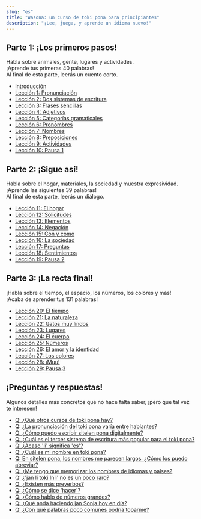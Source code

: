 ```yaml
---
slug: "es"
title: "Wasona: un curso de toki pona para principiantes"
description: "¡Lee, juega, y aprende un idioma nuevo!"
---
```

## Parte 1: ¡Los primeros pasos!

Habla sobre animales, gente, lugares y actividades.  
¡Aprende tus primeras 40 palabras!  
Al final de esta parte, leerás un cuento corto.

* [Introducción](es/00)
* [Lección 1: Pronunciación](es/01)
* [Lección 2: Dos sistemas de escritura](es/02)
* [Lección 3: Frases sencillas](es/03)
* [Lección 4: Adjetivos](es/04)
* [Lección 5: Categorías gramaticales](es/05)
* [Lección 6: Pronombres](es/06)
* [Lección 7: Nombres](es/07)
* [Lección 8: Preposiciones](es/08)
* [Lección 9: Actividades](es/09)
* [Lección 10: Pausa 1](es/10)

## Parte 2: ¡Sigue así!

Habla sobre el hogar, materiales, la sociedad y muestra expresividad.  
¡Aprende las siguientes 39 palabras!  
Al final de esta parte, leerás un diálogo.

* [Lección 11: El hogar](es/11)
* [Lección 12: Solicitudes](es/12)
* [Lección 13: Elementos](es/13)
* [Lección 14: Negación](es/14)
* [Lección 15: Con y como](es/15)
* [Lección 16: La sociedad](es/16)
* [Lección 17: Preguntas](es/17)
* [Lección 18: Sentimientos](es/18)
* [Lección 19: Pausa 2](es/19)

## Parte 3: ¡La recta final!

¡Habla sobre el tiempo, el espacio, los números, los colores y más!  
¡Acaba de aprender tus 131 palabras!

* [Lección 20: El tiempo](es/20)
* [Lección 21: La naturaleza](es/21)
* [Lección 22: Gatos muy lindos](es/22)
* [Lección 23: Lugares](es/23)
* [Lección 24: El cuerpo](es/24)
* [Lección 25: Números](es/25)
* [Lección 26: El amor y la identidad](es/26)
* [Lección 27: Los colores](es/27)
* [Lección 28: ¡Muu!](es/28)
* [Lección 29: Pausa 3](es/29)

## ¡Preguntas y respuestas!

Algunos detalles más concretos que no hace falta saber, ¡pero que tal vez te interesen!

* [Q: ¿Qué otros cursos de toki pona hay?](es/other-courses)
* [Q: ¿La pronunciación del toki pona varía entre hablantes?](es/sound-variation)
* [Q: ¿Cómo puedo escribir sitelen pona digitalmente?](es/fonts)
* [Q: ¿Cuál es el tercer sistema de escritura más popular para el toki pona?](es/sitelen-sitelen)
* [Q: ¿Acaso 'li' significa 'es'?](es/li-and-is)
* [Q: ¿Cuál es mi nombre en toki pona?](es/make-a-name)
* [Q: En sitelen pona, los nombres me parecen largos. ¿Cómo los puedo abreviar?](es/simpler-cartouches)
* [Q: ¿Me tengo que memorizar los nombres de idiomas y países?](es/languages-countries)
* [Q: ¿'jan li toki Inli' no es un poco raro?](es/named-verbs)
* [Q: ¿Existen más preverbos?](es/more-preverbs)
* [Q: ¿Cómo se dice 'hacer'?](es/doing)
* [Q: ¿Cómo hablo de números grandes?](es/large-numbers)
* [Q: ¿Qué anda haciendo jan Sonja hoy en día?](es/jan-sonja)
* [Q: ¿Con qué palabras poco comunes podría toparme?](es/uncommon-words)
